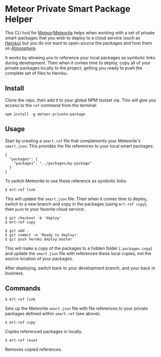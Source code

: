 # Meteor Private Smart Package Helper

This CLI tool for [Meteor](http://meteor.com/)/[Meteorite](http://oortcloud.github.com/meteorite/)
helps when working with a set of private smart-packages
that you wish to deploy to a cloud service
(such as [Heroku](https://github.com/oortcloud/heroku-buildpack-meteorite))
but you do not want to open-source the packages and host them
on [Atmosphere](https://atmosphere.meteor.com/).

It works by allowing you to reference your local packages as symbolic links during development.
Then when it comes time to deploy, copy all of your private packages locally to the
project, getting you ready to push the complete set of files to Heroku.


## Install

Clone the repo, then add it to your global NPM toolset via.
This will give you access to the `ref` command from the terminal:

    npm install -g meteor-private-package


## Usage

Start by creating a `smart.ref` file that complements your Meteorite's `smart.json`.
This provides the file references to your local smart packages:

    {
      "packages": {
        "package1": "../packages/my-package"
      }
    }

To switch Meteorite to use these reference as symbolic links:

    $ mrt-ref link

This will update the `smart.json` file.  Then when it comes time to deploy, switch to a new branch
and copy in the packages (using `mrt-ref copy`), then `push` to your favorite cloud service:

    $ git checkout -b 'deploy'
    $ mrt-ref copy

    $ git add .
    $ git commit -m 'Ready to deploy!'
    $ git push heroku deploy:master

This will make a copy of the packages to a hidden folder (`.packages.copy`) and update the `smart.json` file
with references these local copies, not the source location of your packages.

After deploying, switch back to your development branch, and your back in business.


## Commands

    $ mrt-ref link

Sets up the Meteorite `smart.json` file with file references to your private packages
defined within `smart.ref` (see above).

    $ mrt-ref copy

Copies referenced packages in locally.

    $ mrt-ref reset

Removes copied references.

